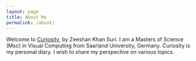 ```yaml
---
layout: page
title: About Me
permalink: /about/
---
```


Welcome to [Curiosity](https://zshn25.github.io/curiosity), by Zeeshan Khan Suri. I am a Masters of Science (Msc) in Visual Computing from Saarland University, Germany. Curiosity is my personal diary. I wish to share my perspective on various topics.

<!-- This website is powered by **[fastpages](https://github.com/fastai/fastpages)** [^1].



[^1]:a blogging platform that natively supports Jupyter notebooks in addition to other formats. -->
